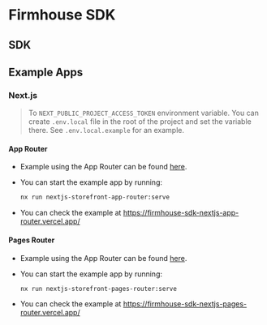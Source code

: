 # Firmhouse SDK

## SDK

## Example Apps

### Next.js

> To  `NEXT_PUBLIC_PROJECT_ACCESS_TOKEN` environment variable. You can create `.env.local` file in the root of the project and set the variable there. See `.env.local.example` for an example.

#### App Router

- Example using the App Router can be found [here](./examples/nextjs/storefront-app-router).

- You can start the example app by running:

    ```bash
    nx run nextjs-storefront-app-router:serve
    ```

- You can check the example at https://firmhouse-sdk-nextjs-app-router.vercel.app/

#### Pages Router

- Example using the App Router can be found [here](./examples/nextjs/storefront-pages-router).

- You can start the example app by running:

    ```bash
    nx run nextjs-storefront-pages-router:serve
    ```

- You can check the example at https://firmhouse-sdk-nextjs-pages-router.vercel.app/